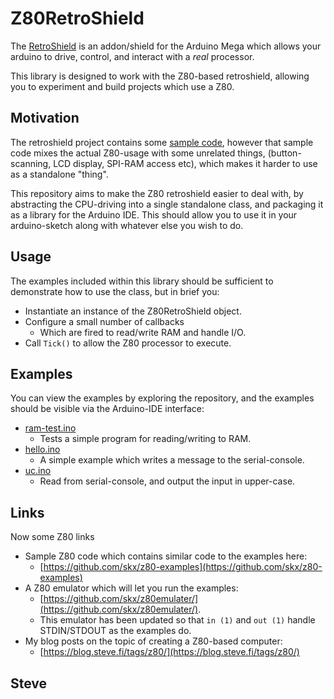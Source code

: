 # Z80RetroShield

The [RetroShield](http://www.8bitforce.com/projects/retroshield/) is an addon/shield for the Arduino Mega which allows your arduino to drive, control, and interact with a _real_ processor.

This library is designed to work with the Z80-based retroshield, allowing you to experiment and build projects which use a Z80.


## Motivation

The retroshield project contains some [sample code](https://gitlab.com/8bitforce/retroshieldz80), however that sample code mixes the actual Z80-usage with some unrelated things, (button-scanning, LCD display, SPI-RAM access etc), which makes it harder to use as a standalone "thing".

This repository aims to make the Z80 retroshield easier to deal with, by abstracting the CPU-driving into a single standalone class, and packaging it as a library for the Arduino IDE.  This should allow you to use it in your arduino-sketch along with whatever else you wish to do.


## Usage

The examples included within this library should be sufficient to demonstrate how to use the class, but in brief you:

* Instantiate an instance of the Z80RetroShield object.
* Configure a small number of callbacks
  * Which are fired to read/write RAM and handle I/O.
* Call `Tick()` to allow the Z80 processor to execute.


## Examples

You can view the examples by exploring the repository, and the examples should be visible via the Arduino-IDE interface:

* [ram-test.ino](examples/ram-test/ram-test.ino)
  * Tests a simple program for reading/writing to RAM.
* [hello.ino](examples/hello/hello.ino)
  * A simple example which writes a message to the serial-console.
* [uc.ino](examples/uc/uc.ino)
  * Read from serial-console, and output the input in upper-case.


## Links

Now some Z80 links

* Sample Z80 code which contains similar code to the examples here:
  * [https://github.com/skx/z80-examples](https://github.com/skx/z80-examples)
* A Z80 emulator which will let you run the examples:
  * [https://github.com/skx/z80emulater/](https://github.com/skx/z80emulater/).
  * This emulator has been updated so that `in (1)` and `out (1)` handle STDIN/STDOUT as the examples do.
* My blog posts on the topic of creating a Z80-based computer:
  * [https://blog.steve.fi/tags/z80/](https://blog.steve.fi/tags/z80/)


Steve
--
